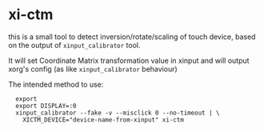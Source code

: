 # xi-ctm
this is a small tool to detect inversion/rotate/scaling of touch device, based
on the output of `xinput_calibrator` tool.

It will set Coordinate Matrix transformation value in xinput and will output
xorg's config (as like `xinput_calibrator` behaviour)

The intended method to use:

```
  export 
  export DISPLAY=:0
  xinput_calibrator --fake -v --misclick 0 --no-timeout | \
    XICTM_DEVICE="device-name-from-xinput" xi-ctm
```
